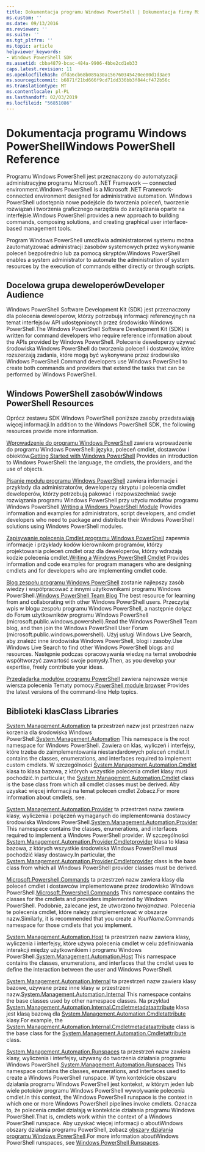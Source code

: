 ```yaml
---
title: Dokumentacja programu Windows PowerShell | Dokumentacja firmy Microsoft
ms.custom: ''
ms.date: 09/13/2016
ms.reviewer: ''
ms.suite: ''
ms.tgt_pltfrm: ''
ms.topic: article
helpviewer_keywords:
- Windows PowerShell SDK
ms.assetid: cbba4879-bcac-484a-9906-4bbe2cd1eb33
caps.latest.revision: 11
ms.openlocfilehash: dfda6cb68b089a30a156760345420ee80d1d3ae9
ms.sourcegitcommit: b6871f21bd666f9cd71dd336bb3f844cf472b56c
ms.translationtype: MT
ms.contentlocale: pl-PL
ms.lasthandoff: 02/03/2019
ms.locfileid: "56851086"
---
```

# <a name="windows-powershell-reference"></a><span data-ttu-id="dd7a9-102">Dokumentacja programu Windows PowerShell</span><span class="sxs-lookup"><span data-stu-id="dd7a9-102">Windows PowerShell Reference</span></span>

<span data-ttu-id="dd7a9-103">Programu Windows PowerShell jest przeznaczony do automatyzacji administracyjne programu Microsoft .NET Framework — connected environment.</span><span class="sxs-lookup"><span data-stu-id="dd7a9-103">Windows PowerShell is a Microsoft .NET Framework-connected environment designed for administrative automation.</span></span> <span data-ttu-id="dd7a9-104">Windows PowerShell udostępnia nowe podejście do tworzenia poleceń, tworzenie rozwiązań i tworzenia graficznego narzędzia do zarządzania oparte na interfejsie.</span><span class="sxs-lookup"><span data-stu-id="dd7a9-104">Windows PowerShell provides a new approach to building commands, composing solutions, and creating graphical user interface-based management tools.</span></span>

<span data-ttu-id="dd7a9-105">Program Windows PowerShell umożliwia administratorowi systemu można zautomatyzować administracji zasobów systemowych przez wykonywanie poleceń bezpośrednio lub za pomocą skryptów.</span><span class="sxs-lookup"><span data-stu-id="dd7a9-105">Windows PowerShell enables a system administrator to automate the administration of system resources by the execution of commands either directly or through scripts.</span></span>

## <a name="developer-audience"></a><span data-ttu-id="dd7a9-106">Docelowa grupa deweloperów</span><span class="sxs-lookup"><span data-stu-id="dd7a9-106">Developer Audience</span></span>

<span data-ttu-id="dd7a9-107">Windows PowerShell Software Development Kit (SDK) jest przeznaczony dla polecenia deweloperów, którzy potrzebują informacji referencyjnych na temat interfejsów API udostępnionych przez środowisko Windows PowerShell.</span><span class="sxs-lookup"><span data-stu-id="dd7a9-107">The Windows PowerShell Software Development Kit (SDK) is written for command developers who require reference information about the APIs provided by Windows PowerShell.</span></span> <span data-ttu-id="dd7a9-108">Polecenie deweloperzy używać środowiska Windows PowerShell do tworzenia poleceń i dostawców, które rozszerzają zadania, które mogą być wykonywane przez środowisko Windows PowerShell.</span><span class="sxs-lookup"><span data-stu-id="dd7a9-108">Command developers use Windows PowerShell to create both commands and providers that extend the tasks that can be performed by Windows PowerShell.</span></span>

## <a name="windows-powershell-resources"></a><span data-ttu-id="dd7a9-109">Windows PowerShell zasobów</span><span class="sxs-lookup"><span data-stu-id="dd7a9-109">Windows PowerShell Resources</span></span>

<span data-ttu-id="dd7a9-110">Oprócz zestawu SDK Windows PowerShell poniższe zasoby przedstawiają więcej informacji.</span><span class="sxs-lookup"><span data-stu-id="dd7a9-110">In addition to the Windows PowerShell SDK, the following resources provide more information.</span></span>

<span data-ttu-id="dd7a9-111">[Wprowadzenie do programu Windows PowerShell](/powershell/scripting/getting-started/getting-started-with-windows-powershell) zawiera wprowadzenie do programu Windows PowerShell: języka, poleceń cmdlet, dostawców i obiektów.</span><span class="sxs-lookup"><span data-stu-id="dd7a9-111">[Getting Started with Windows PowerShell](/powershell/scripting/getting-started/getting-started-with-windows-powershell) Provides an introduction to Windows PowerShell: the language, the cmdlets, the providers, and the use of objects.</span></span>

<span data-ttu-id="dd7a9-112">[Pisanie modułu programu Windows PowerShell](./module/writing-a-windows-powershell-module.md) zawiera informacje i przykłady dla administratorów, deweloperzy skryptu i polecenia cmdlet deweloperów, którzy potrzebują pakować i rozpowszechniać swoje rozwiązania programu Windows PowerShell przy użyciu modułów programu Windows PowerShell.</span><span class="sxs-lookup"><span data-stu-id="dd7a9-112">[Writing a Windows PowerShell Module](./module/writing-a-windows-powershell-module.md) Provides information and examples for administrators, script developers, and cmdlet developers who need to package and distribute their Windows PowerShell solutions using Windows PowerShell modules.</span></span>

<span data-ttu-id="dd7a9-113">[Zapisywanie polecenia Cmdlet programu Windows PowerShell](./cmdlet/writing-a-windows-powershell-cmdlet.md) zapewnia informacje i przykłady kodów kierownikom programów, którzy projektowania poleceń cmdlet oraz dla deweloperów, którzy wdrażają kodzie polecenia cmdlet.</span><span class="sxs-lookup"><span data-stu-id="dd7a9-113">[Writing a Windows PowerShell Cmdlet](./cmdlet/writing-a-windows-powershell-cmdlet.md) Provides information and code examples for program managers who are designing cmdlets and for developers who are implementing cmdlet code.</span></span>

<span data-ttu-id="dd7a9-114">[Blog zespołu programu Windows PowerShell](https://blogs.msdn.microsoft.com/PowerShell/) zostanie najlepszy zasób wiedzy i współpracować z innymi użytkownikami programu Windows PowerShell.</span><span class="sxs-lookup"><span data-stu-id="dd7a9-114">[Windows PowerShell Team Blog](https://blogs.msdn.microsoft.com/PowerShell/) The best resource for learning from and collaborating with other Windows PowerShell users.</span></span> <span data-ttu-id="dd7a9-115">Przeczytaj wpis w blogu zespołu programu Windows PowerShell, a następnie dołącz do Forum użytkowników programu Windows PowerShell (microsoft.public.windows.powershell).</span><span class="sxs-lookup"><span data-stu-id="dd7a9-115">Read the Windows PowerShell Team blog, and then join the Windows PowerShell User Forum (microsoft.public.windows.powershell).</span></span> <span data-ttu-id="dd7a9-116">Użyj usługi Windows Live Search, aby znaleźć inne środowiska Windows PowerShell, blogi i zasoby.</span><span class="sxs-lookup"><span data-stu-id="dd7a9-116">Use Windows Live Search to find other Windows PowerShell blogs and resources.</span></span> <span data-ttu-id="dd7a9-117">Następnie podczas opracowywania wiedzę na temat swobodnie współtworzyć zawartość swoje pomysły.</span><span class="sxs-lookup"><span data-stu-id="dd7a9-117">Then, as you develop your expertise, freely contribute your ideas.</span></span>

<span data-ttu-id="dd7a9-118">[Przeglądarka modułów programu PowerShell](/powershell/module/) zawiera najnowsze wersje wiersza polecenia Tematy pomocy.</span><span class="sxs-lookup"><span data-stu-id="dd7a9-118">[PowerShell module browser](/powershell/module/) Provides the latest versions of the command-line Help topics.</span></span>

## <a name="class-libraries"></a><span data-ttu-id="dd7a9-119">Biblioteki klas</span><span class="sxs-lookup"><span data-stu-id="dd7a9-119">Class Libraries</span></span>

<span data-ttu-id="dd7a9-120">[System.Management.Automation](/dotnet/api/System.Management.Automation) ta przestrzeń nazw jest przestrzeń nazw korzenia dla środowiska Windows PowerShell.</span><span class="sxs-lookup"><span data-stu-id="dd7a9-120">[System.Management.Automation](/dotnet/api/System.Management.Automation) This namespace is the root namespace for Windows PowerShell.</span></span> <span data-ttu-id="dd7a9-121">Zawiera on klas, wyliczeń i interfejsy, które trzeba do zaimplementowania niestandardowych poleceń cmdlet.</span><span class="sxs-lookup"><span data-stu-id="dd7a9-121">It contains the classes, enumerations, and interfaces required to implement custom cmdlets.</span></span> <span data-ttu-id="dd7a9-122">W szczególności [System.Management.Automation.Cmdlet](/dotnet/api/System.Management.Automation.Cmdlet) klasa to klasa bazowa, z których wszystkie polecenia cmdlet klasy musi pochodzić.</span><span class="sxs-lookup"><span data-stu-id="dd7a9-122">In particular, the [System.Management.Automation.Cmdlet](/dotnet/api/System.Management.Automation.Cmdlet) class is the base class from which all cmdlet classes must be derived.</span></span> <span data-ttu-id="dd7a9-123">Aby uzyskać więcej informacji na temat poleceń cmdlet Zobacz.</span><span class="sxs-lookup"><span data-stu-id="dd7a9-123">For more information about cmdlets, see.</span></span>

<span data-ttu-id="dd7a9-124">[System.Management.Automation.Provider](/dotnet/api/System.Management.Automation.Provider) ta przestrzeń nazw zawiera klasy, wyliczenia i połączeń wymaganych do implementowania dostawcy środowiska Windows PowerShell.</span><span class="sxs-lookup"><span data-stu-id="dd7a9-124">[System.Management.Automation.Provider](/dotnet/api/System.Management.Automation.Provider) This namespace contains the classes, enumerations, and interfaces required to implement a Windows PowerShell provider.</span></span> <span data-ttu-id="dd7a9-125">W szczególności [System.Management.Automation.Provider.Cmdletprovider](/dotnet/api/System.Management.Automation.Provider.CmdletProvider) klasa to klasa bazowa, z których wszystkie środowiska Windows PowerShell musi pochodzić klasy dostawcy.</span><span class="sxs-lookup"><span data-stu-id="dd7a9-125">In particular, the [System.Management.Automation.Provider.Cmdletprovider](/dotnet/api/System.Management.Automation.Provider.CmdletProvider) class is the base class from which all Windows PowerShell provider classes must be derived.</span></span>

<span data-ttu-id="dd7a9-126">[Microsoft.Powershell.Commands](/dotnet/api/Microsoft.PowerShell.Commands) ta przestrzeń nazw zawiera klasy dla poleceń cmdlet i dostawców implementowane przez środowisko Windows PowerShell.</span><span class="sxs-lookup"><span data-stu-id="dd7a9-126">[Microsoft.Powershell.Commands](/dotnet/api/Microsoft.PowerShell.Commands) This namespace contains the classes for the cmdlets and providers implemented by Windows PowerShell.</span></span> <span data-ttu-id="dd7a9-127">Podobnie, zalecane jest, że utworzono *twojanazwa*. Polecenia te polecenia cmdlet, które należy zaimplementować w obszarze nazw.</span><span class="sxs-lookup"><span data-stu-id="dd7a9-127">Similarly, it is recommended that you create a *YourName*.Commands namespace for those cmdlets that you implement.</span></span>

<span data-ttu-id="dd7a9-128">[System.Management.Automation.Host](/dotnet/api/System.Management.Automation.Host) ta przestrzeń nazw zawiera klasy, wyliczenia i interfejsy, które używa polecenia cmdlet w celu zdefiniowania interakcji między użytkownikiem i programu Windows PowerShell.</span><span class="sxs-lookup"><span data-stu-id="dd7a9-128">[System.Management.Automation.Host](/dotnet/api/System.Management.Automation.Host) This namespace contains the classes, enumerations, and interfaces that the cmdlet uses to define the interaction between the user and Windows PowerShell.</span></span>

<span data-ttu-id="dd7a9-129">[System.Management.Automation.Internal](/dotnet/api/System.Management.Automation.Internal) ta przestrzeń nazw zawiera klasy bazowe, używane przez inne klasy w przestrzeni nazw.</span><span class="sxs-lookup"><span data-stu-id="dd7a9-129">[System.Management.Automation.Internal](/dotnet/api/System.Management.Automation.Internal) This namespace contains the base classes used by other namespace classes.</span></span> <span data-ttu-id="dd7a9-130">Na przykład [System.Management.Automation.Internal.Cmdletmetadataattribute](/dotnet/api/System.Management.Automation.Internal.CmdletMetadataAttribute) klasa jest klasą bazową dla [System.Management.Automation.Cmdletattribute](/dotnet/api/System.Management.Automation.CmdletAttribute) klasy.</span><span class="sxs-lookup"><span data-stu-id="dd7a9-130">For example, the [System.Management.Automation.Internal.Cmdletmetadataattribute](/dotnet/api/System.Management.Automation.Internal.CmdletMetadataAttribute) class is the base class for the [System.Management.Automation.Cmdletattribute](/dotnet/api/System.Management.Automation.CmdletAttribute) class.</span></span>

<span data-ttu-id="dd7a9-131">[System.Management.Automation.Runspaces](/dotnet/api/System.Management.Automation.Runspaces) ta przestrzeń nazw zawiera klasy, wyliczenia i interfejsy, używany do tworzenia działania programu Windows PowerShell.</span><span class="sxs-lookup"><span data-stu-id="dd7a9-131">[System.Management.Automation.Runspaces](/dotnet/api/System.Management.Automation.Runspaces) This namespace contains the classes, enumerations, and interfaces used to create a Windows PowerShell runspace.</span></span> <span data-ttu-id="dd7a9-132">W tym kontekście obszaru działania programu Windows PowerShell jest kontekst, w którym jeden lub wiele potoków programu Windows PowerShell wywoływanie polecenia cmdlet.</span><span class="sxs-lookup"><span data-stu-id="dd7a9-132">In this context, the Windows PowerShell runspace is the context in which one or more Windows PowerShell pipelines invoke cmdlets.</span></span> <span data-ttu-id="dd7a9-133">Oznacza to, że polecenia cmdlet działają w kontekście działania programu Windows PowerShell.</span><span class="sxs-lookup"><span data-stu-id="dd7a9-133">That is, cmdlets work within the context of a Windows PowerShell runspace.</span></span> <span data-ttu-id="dd7a9-134">Aby uzyskać więcej informacji o aboutWindows obszary działania programu PowerShell, zobacz [obszary działania programu Windows PowerShell](http://msdn.microsoft.com/en-us/a1582cfe-f06d-4aff-adc6-71f49a860ce9).</span><span class="sxs-lookup"><span data-stu-id="dd7a9-134">For more information aboutWindows PowerShell runspaces, see [Windows PowerShell Runspaces](http://msdn.microsoft.com/en-us/a1582cfe-f06d-4aff-adc6-71f49a860ce9).</span></span>
